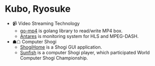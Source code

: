 # Kubo, Ryosuke

- 📹 Video Streaming Technology
  - [go-mp4](https://github.com/abema/go-mp4) is golang library to read/write MP4 box.
  - [Antares](https://github.com/abema/antares) is monitoring system for HLS and MPEG-DASH.
- ☗☖ Computer Shogi
  - [ShogiHome](https://sunfish-shogi.github.io/electron-shogi/) is a Shogi GUI application.
  - [Sunfish](https://github.com/sunfish-shogi/sunfish4) is a computer Shogi player, which participated World Computer Shogi Championship.
